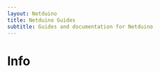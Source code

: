 ```yaml
---
layout: Netduino
title: Netduino Guides
subtitle: Guides and documentation for Netduino
---
```


# Info